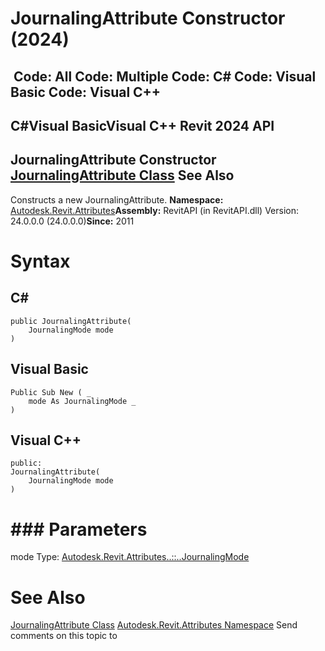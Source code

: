# JournalingAttribute Constructor (2024)

﻿
 Code: All Code: Multiple Code: C# Code: Visual Basic Code: Visual C++   
---  
C#Visual BasicVisual C++
Revit 2024 API  
---  
JournalingAttribute Constructor   
[JournalingAttribute Class](15d27441-bc90-b07d-22a3-d6b3e07a1fef.md "JournalingAttribute Class") See Also  
---  
Constructs a new JournalingAttribute.
**Namespace:** [Autodesk.Revit.Attributes](59587eb2-4714-707c-9ec9-766e70658df7.md "Autodesk.Revit.Attributes Namespace")**Assembly:** RevitAPI (in RevitAPI.dll) Version: 24.0.0.0 (24.0.0.0)**Since:** 2011
# Syntax
C#  
---  
```text
public JournalingAttribute(
	JournalingMode mode
)
```
  
Visual Basic  
---  
```text
Public Sub New ( _
	mode As JournalingMode _
)
```
  
Visual C++  
---  
```text
public:
JournalingAttribute(
	JournalingMode mode
)
```
  
# ### Parameters
mode
    Type: [Autodesk.Revit.Attributes..::..JournalingMode](fb11f6be-d1e2-728a-9c43-26ae89c8cc7c.md "JournalingMode Enumeration")
# See Also
[JournalingAttribute Class](15d27441-bc90-b07d-22a3-d6b3e07a1fef.md "JournalingAttribute Class")
[Autodesk.Revit.Attributes Namespace](59587eb2-4714-707c-9ec9-766e70658df7.md "Autodesk.Revit.Attributes Namespace")
Send comments on this topic to 